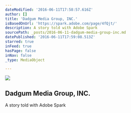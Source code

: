 ```yaml
---
dateModified: '2016-06-11T17:58:57.616Z'
author: []
title: 'Dadgum Media Group, INC.'
isBasedOnUrl: 'https://spark.adobe.com/page/4fQjt/'
description: A story told with Adobe Spark
sourcePath: _posts/2016-06-11-dadgum-media-group-inc.md
datePublished: '2016-06-11T17:59:08.513Z'
starred: true
inFeed: true
hasPage: false
inNav: false
_type: MediaObject

---
```

<article style=""><img src="https://s3-us-west-2.amazonaws.com/the-grid-img/p/002904b479ebd672b84a1e4642caa19baafc4d8f.jpg" /><h1>Dadgum Media Group, INC.</h1><p>A story told with Adobe Spark</p></article>